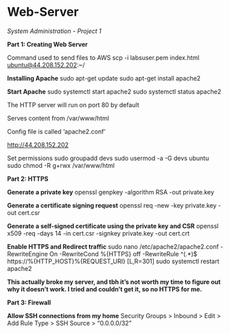 # Web-Server
*System Administration - Project 1*  
  

**Part 1: Creating Web Server**

Command used to send files to AWS
scp -i labsuser.pem index.html ubuntu@44.208.152.202:~/

**Installing Apache**
sudo apt-get update
sudo apt-get install apache2

**Start Apache**
sudo systemctl start apache2
sudo systemctl status apache2  
  

The HTTP server will run on port 80 by default

Serves content from /var/www/html

Config file is called ‘apache2.conf’  
  


http://44.208.152.202

Set permissions
sudo groupadd devs
sudo usermod -a -G devs ubuntu
sudo chmod -R g+rwx /var/www/html
</br>  
  

**Part 2: HTTPS**

**Generate a private key**
openssl genpkey -algorithm RSA -out private.key

**Generate a certificate signing request**
openssl req -new -key private.key -out cert.csr

**Generate a self-signed certificate using the private key and CSR**
openssl x509 -req -days 14 -in cert.csr -signkey private.key -out cert.crt

**Enable HTTPS and Redirect traffic**
sudo nano /etc/apache2/apache2.conf
	-RewriteEngine On
	-RewriteCond %{HTTPS} off
	-RewriteRule ^(.*)$ https://%{HTTP_HOST}%{REQUEST_URI} [L,R=301]
sudo systemctl restart apache2

**This actually broke my server, and tbh it’s not worth my time to figure out why it doesn’t work. I tried and couldn’t get it, so no HTTPS for me.**  
  

**Part 3: Firewall**

**Allow SSH connections from my home**
Security Groups > Inbound > Edit > Add Rule 
Type > SSH
Source > “0.0.0.0/32”







